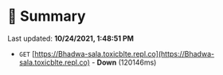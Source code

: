# 📖 Summary
Last updated: **10/24/2021, 1:48:51 PM**

- `GET` [https://Bhadwa-sala.toxicblte.repl.co](https://Bhadwa-sala.toxicblte.repl.co) - **Down** (120146ms)
